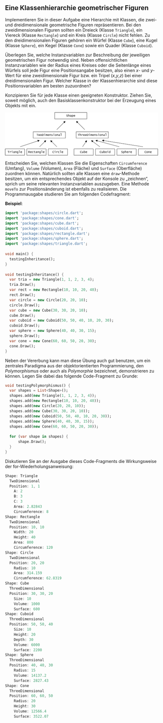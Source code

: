 ## Eine Klassenhierarchie geometrischer Figuren

Implementieren Sie in dieser Aufgabe eine Hierarchie mit Klassen, die zwei- und dreidimensionale geometrische Figuren repräsentieren. Bei den zweidimensionalen Figuren sollten ein Dreieck (Klasse `Triangle`), ein Viereck (Klasse `Rectangle`) und ein Kreis (Klasse `Circle`) nicht fehlen. Zu den dreidimensionalen Figuren gehören ein Würfel (Klasse `Cube`), eine Kugel (Klasse `Sphere`), ein Kegel (Klasse `Cone`) sowie ein Quader (Klasse `Cuboid`).

Überlegen Sie, welche Instanzvariablen zur Beschreibung der jeweiligen geometrischen Figur notwendig sind. Neben offensichtlichen Instanzvariablen wie der Radius eines Kreises oder die Seitenlänge eines Würfels soll jede Figur eine Positionsangabe besitzen, also einen *x*- und *y*-Wert für eine zweidimensionale Figur bzw. ein Tripel (*x*,*y*,*z*) bei einer dreidimensionalen Figur. Welcher Klasse in der Klassenhierarchie sind diese Positionsvariablen am besten zuzuordnen?

Konzipieren Sie für jede Klasse einen geeigneten Konstruktor. Ziehen Sie, soweit möglich, auch den Basisklassenkonstruktor bei der Erzeugung eines Objekts mit ein.

<img src="assets/ShapesInheritance.png" width="700">

Entscheiden Sie, welchen Klassen Sie die Eigenschaften `Circumference` (Umfang), `Volume` (Volumen), `Area` (Fläche) und `Surface` (Oberfläche) zuordnen können. Natürlich sollten alle Klassen eine `draw`-Methode besitzen, um ein entsprechendes Objekt auf der Konsole zu „zeichnen“, sprich um seine relevanten Instanzvariablen auszugeben. Eine Methode `moveTo` zur Positionsänderung ist ebenfalls zu realisieren. Die Programmausgabe studieren Sie am folgenden Codefragment:

**Beispiel**:

```dart
import 'package:shapes/circle.dart';
import 'package:shapes/cone.dart';
import 'package:shapes/cube.dart';
import 'package:shapes/cuboid.dart';
import 'package:shapes/rectangle.dart';
import 'package:shapes/sphere.dart';
import 'package:shapes/triangle.dart';

void main() {
  testingInheritance();
}

void testingInheritance() {
  var tria = new Triangle(1, 1, 2, 3, 4);
  tria.Draw();
  var rect = new Rectangle(10, 10, 20, 40);
  rect.Draw();
  var circle = new Circle(20, 20, 10);
  circle.Draw();
  var cube = new Cube(30, 30, 20, 10);
  cube.Draw();
  var cuboid = new Cuboid(50, 50, 40, 10, 20, 30);
  cuboid.Draw();
  var sphere = new Sphere(40, 40, 30, 15);
  sphere.Draw();
  var cone = new Cone(60, 60, 50, 20, 30);
  cone.Draw();
}
```

Neben der Vererbung kann man diese Übung auch gut benutzen, um ein zentrales Paradigma aus der objektorientierten Programmierung,
den *Polymorphismus* oder auch als *Polymorphie* bezeichnet, demonstrieren zu können. Legen Sie dabei das folgende Code-Fragment zu Grunde:

```dart
void testingPolymorphismus() {
  var shapes = List<Shape>();
  shapes.add(new Triangle(1, 1, 2, 3, 4));
  shapes.add(new Rectangle(10, 10, 20, 40));
  shapes.add(new Circle(20, 20, 10));
  shapes.add(new Cube(30, 30, 20, 10));
  shapes.add(new Cuboid(50, 50, 40, 10, 20, 30));
  shapes.add(new Sphere(40, 40, 30, 15));
  shapes.add(new Cone(60, 60, 50, 20, 30));

  for (var shape in shapes) {
	  shape.Draw();
  }
}
```

Diskutieren Sie an der Ausgabe dieses Code-Fragments die Wirkungsweise der for-Wiederholungsanweisung:

```dart
Shape: Triangle
  TwoDimensional
  Position: 1, 1
    A: 2
    B: 3
    C: 3
    Area: 2.82843
    Circumference: 8
Shape: Rectangle
  TwoDimensional
  Position: 10, 10
    Width: 20
    Height: 40
    Area: 800
    Circumference: 120
Shape: Circle
  TwoDimensional
  Position: 20, 20
    Radius: 10
    Area: 314.159
    Circumference: 62.8319
Shape: Cube
  ThreeDimensional
  Position: 30, 30, 20
    Size: 10
    Volume: 1000
    Surface: 600
Shape: Cuboid
  ThreeDimensional
  Position: 50, 50, 40
    Size: 10
    Height: 20
    Depth: 30
    Volume: 6000
    Surface: 2200
Shape: Sphere
  ThreeDimensional
  Position: 40, 40, 30
    Radius: 15
    Volume: 14137.2
    Surface: 2827.43
Shape: Cone
  ThreeDimensional
  Position: 60, 60, 50
    Radius: 20
    Height: 30
    Volume: 12566.4
    Surface: 3522.07
```


